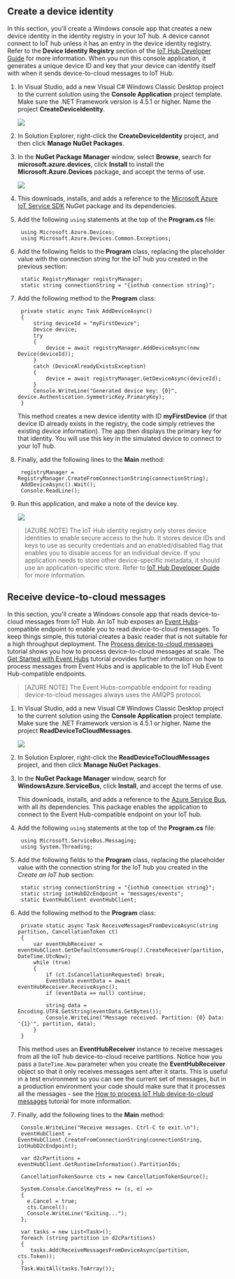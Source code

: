 ## Create a device identity

In this section, you'll create a Windows console app that creates a new device identity in the identity registry in your IoT hub. A device cannot connect to IoT hub unless it has an entry in the device identity registry. Refer to the **Device Identity Registry** section of the [IoT Hub Developer Guide][lnk-devguide-identity] for more information. When you run this console application, it generates a unique device ID and key that your device can identify itself with when it sends device-to-cloud messages to IoT Hub.

1. In Visual Studio, add a new Visual C# Windows Classic Desktop project to the current solution using the **Console  Application** project template. Make sure the .NET Framework version is 4.5.1 or higher. Name the project **CreateDeviceIdentity**.

	![][10]

2. In Solution Explorer, right-click the **CreateDeviceIdentity** project, and then click **Manage NuGet Packages**.

3. In the **NuGet Package Manager** window, select **Browse**, search for **microsoft.azure.devices**, click **Install** to install the **Microsoft.Azure.Devices** package, and accept the terms of use.

	![][11]

4. This downloads, installs, and adds a reference to the [Microsoft Azure IoT Service SDK][lnk-nuget-service-sdk] NuGet package and its dependencies.

4. Add the following `using` statements at the top of the **Program.cs** file:

		using Microsoft.Azure.Devices;
        using Microsoft.Azure.Devices.Common.Exceptions;

5. Add the following fields to the **Program** class, replacing the placeholder value with the connection string for the IoT hub you created in the previous section:

		static RegistryManager registryManager;
        static string connectionString = "{iothub connection string}";

6. Add the following method to the **Program** class:

		private static async Task AddDeviceAsync()
        {
            string deviceId = "myFirstDevice";
            Device device;
            try
            {
                device = await registryManager.AddDeviceAsync(new Device(deviceId));
            }
            catch (DeviceAlreadyExistsException)
            {
                device = await registryManager.GetDeviceAsync(deviceId);
            }
            Console.WriteLine("Generated device key: {0}", device.Authentication.SymmetricKey.PrimaryKey);
        }

	This method creates a new device identity with ID **myFirstDevice** (if that device ID already exists in the registry, the code simply retrieves the existing device information). The app then displays the primary key for that identity. You will use this key in the simulated device to connect to your IoT hub.

7. Finally, add the following lines to the **Main** method:

		registryManager = RegistryManager.CreateFromConnectionString(connectionString);
        AddDeviceAsync().Wait();
        Console.ReadLine();

8. Run this application, and make a note of the device key.

    ![][12]

> [AZURE.NOTE] The IoT Hub identity registry only stores device identities to enable secure access to the hub. It stores device IDs and keys to use as security credentials and an enabled/disabled flag that enables you to disable access for an individual device. If you application needs to store other device-specific metadata, it should use an application-specific store. Refer to [IoT Hub Developer Guide][lnk-devguide-identity] for more information.

## Receive device-to-cloud messages

In this section, you'll create a Windows console app that reads device-to-cloud messages from IoT Hub. An IoT hub exposes an [Event Hubs][lnk-event-hubs-overview]-compatible endpoint to enable you to read device-to-cloud messages. To keep things simple, this tutorial creates a basic reader that is not suitable for a high throughput deployment. The [Process device-to-cloud messages][lnk-processd2c-tutorial] tutorial shows you how to process device-to-cloud messages at scale. The [Get Started with Event Hubs][lnk-eventhubs-tutorial] tutorial provides further information on how to process messages from Event Hubs and is applicable to the IoT Hub Event Hub-compatible endpoints.

> [AZURE.NOTE] The Event Hubs-compatible endpoint for reading device-to-cloud messages always uses the AMQPS protocol.

1. In Visual Studio, add a new Visual C# Windows Classic Desktop project to the current solution using the **Console  Application** project template. Make sure the .NET Framework version is 4.5.1 or higher. Name the project **ReadDeviceToCloudMessages**.

    ![][10]

2. In Solution Explorer, right-click the **ReadDeviceToCloudMessages** project, and then click **Manage NuGet Packages**.

3. In the **NuGet Package Manager** window, search for **WindowsAzure.ServiceBus**, click **Install**, and accept the terms of use.

    This downloads, installs, and adds a reference to the [Azure Service Bus][lnk-servicebus-nuget], with all its dependencies. This package enables the application to connect to the Event Hub-compatible endpoint on your IoT hub.

4. Add the following `using` statements at the top of the **Program.cs** file:

        using Microsoft.ServiceBus.Messaging;
        using System.Threading;

5. Add the following fields to the **Program** class, replacing the placeholder value with the connection string for the IoT hub you created in the *Create an IoT hub* section:

        static string connectionString = "{iothub connection string}";
        static string iotHubD2cEndpoint = "messages/events";
        static EventHubClient eventHubClient;

6. Add the following method to the **Program** class:

        private static async Task ReceiveMessagesFromDeviceAsync(string partition, CancellationToken ct)
        {
            var eventHubReceiver = eventHubClient.GetDefaultConsumerGroup().CreateReceiver(partition, DateTime.UtcNow);
            while (true)
            {
                if (ct.IsCancellationRequested) break;
                EventData eventData = await eventHubReceiver.ReceiveAsync();
                if (eventData == null) continue;

                string data = Encoding.UTF8.GetString(eventData.GetBytes());
                Console.WriteLine("Message received. Partition: {0} Data: '{1}'", partition, data);
            }
        }

    This method uses an **EventHubReceiver** instance to receive messages from all the IoT hub device-to-cloud receive partitions. Notice how you pass a `DateTime.Now` parameter when you create the **EventHubReceiver** object so that it only receives messages sent after it starts. This is useful in a test environment so you can see the current set of messages, but in a production environment your code should make sure that it processes all the messages - see the [How to process IoT Hub device-to-cloud messages][lnk-processd2c-tutorial] tutorial for more information.

7. Finally, add the following lines to the **Main** method:

        Console.WriteLine("Receive messages. Ctrl-C to exit.\n");
        eventHubClient = EventHubClient.CreateFromConnectionString(connectionString, iotHubD2cEndpoint);

        var d2cPartitions = eventHubClient.GetRuntimeInformation().PartitionIds;

        CancellationTokenSource cts = new CancellationTokenSource();

        System.Console.CancelKeyPress += (s, e) =>
        {
          e.Cancel = true;
          cts.Cancel();
          Console.WriteLine("Exiting...");
        };

        var tasks = new List<Task>();
        foreach (string partition in d2cPartitions)
        {
           tasks.Add(ReceiveMessagesFromDeviceAsync(partition, cts.Token));
        }  
        Task.WaitAll(tasks.ToArray());


<!-- Links -->

[lnk-eventhubs-tutorial]: /documentation/articles/event-hubs-csharp-ephcs-getstarted/
[lnk-devguide-identity]: /documentation/articles/iot-hub-devguide/#identityregistry
[lnk-servicebus-nuget]: https://www.nuget.org/packages/WindowsAzure.ServiceBus
[lnk-event-hubs-overview]: /documentation/articles/event-hubs-overview/

[lnk-nuget-service-sdk]: https://www.nuget.org/packages/Microsoft.Azure.Devices/
[lnk-processd2c-tutorial]: /documentation/articles/iot-hub-csharp-csharp-process-d2c/

<!-- Images -->
[10]: ./media/iot-hub-getstarted-cloud-csharp/create-identity-csharp1.png
[11]: ./media/iot-hub-getstarted-cloud-csharp/create-identity-csharp2.png
[12]: ./media/iot-hub-getstarted-cloud-csharp/create-identity-csharp3.png
